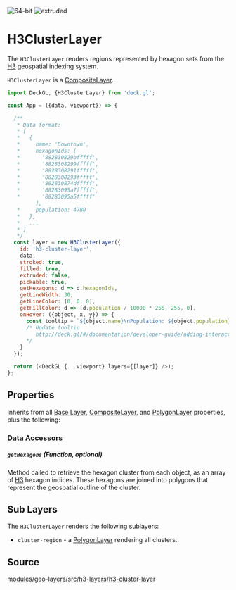 <!-- INJECT:"PolygonLayerDemo" -->

<p class="badges">
  <img src="https://img.shields.io/badge/64--bit-support-blue.svg?style=flat-square" alt="64-bit" />
  <img src="https://img.shields.io/badge/extruded-yes-blue.svg?style=flat-square" alt="extruded" />
</p>

# H3ClusterLayer

The `H3ClusterLayer` renders regions represented by hexagon sets from the [H3](https://uber.github.io/h3/) geospatial indexing system.

`H3ClusterLayer` is a [CompositeLayer](/docs/api-reference/composite-layer.md).

```js
import DeckGL, {H3ClusterLayer} from 'deck.gl';

const App = ({data, viewport}) => {

  /**
   * Data format:
   * [
   *   {
   *     name: 'Downtown',
   *     hexagonIds: [
   *       '882830829bfffff',
   *       '8828308299fffff',
   *       '8828308291fffff',
   *       '8828308293fffff',
   *       '882830874dfffff',
   *       '88283095a7fffff',
   *       '88283095a5fffff'
         ],
   *     population: 4780
   *   },
   *   ...
   * ]
   */
  const layer = new H3ClusterLayer({
    id: 'h3-cluster-layer',
    data,
    stroked: true,
    filled: true,
    extruded: false,
    pickable: true,
    getHexagons: d => d.hexagonIds,
    getLineWidth: 30,
    getLineColor: [0, 0, 0],
    getFillColor: d => [d.population / 10000 * 255, 255, 0],
    onHover: ({object, x, y}) => {
      const tooltip = `${object.name}\nPopulation: ${object.population}`;
      /* Update tooltip
         http://deck.gl/#/documentation/developer-guide/adding-interactivity?section=example-display-a-tooltip-for-hovered-object
      */
    }
  });

  return (<DeckGL {...viewport} layers={[layer]} />);
};
```

## Properties

Inherits from all [Base Layer](/docs/api-reference/layer.md), [CompositeLayer](/docs/api-reference/composite-layer.md), and [PolygonLayer](/docs/api-reference/polygon-layer.md) properties, plus the following:

### Data Accessors

##### `getHexagons` (Function, optional)

Method called to retrieve the hexagon cluster from each object, as an array of [H3](https://uber.github.io/h3/) hexagon indices. These hexagons are joined into polygons that represent the geospatial outline of the cluster.


## Sub Layers

The `H3ClusterLayer` renders the following sublayers:

* `cluster-region` - a [PolygonLayer](/docs/layers/column-layer.md) rendering all clusters.


## Source

[modules/geo-layers/src/h3-layers/h3-cluster-layer](https://github.com/uber/deck.gl/tree/master/modules/geo-layers/src/h3-layers/h3-cluster-layer.js)

